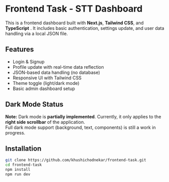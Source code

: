# Frontend Task - STT Dashboard
This is a frontend dashboard built with **Next.js**, **Tailwind CSS**, and **TypeScript** . It includes basic authentication, settings update, and user data handling via a local JSON file.

## Features
- Login & Signup
- Profile update with real-time data reflection
- JSON-based data handling (no database)
- Responsive UI with Tailwind CSS
- Theme toggle (light/dark mode)
- Basic admin dashboard setup
  
##  Dark Mode Status
 **Note:** Dark mode is **partially implemented**. Currently, it only applies to the **right side scrollbar** of the application.  
Full dark mode support (background, text, components) is still a work in progress.

## Installation

```bash
git clone https://github.com/khushichodnekar/frontend-task.git
cd frontend-task
npm install
npm run dev
